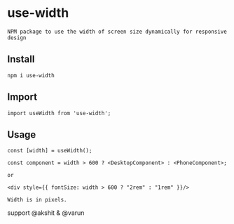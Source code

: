 # use-width

`NPM package to use the width of screen size dynamically for responsive design`

## Install

```
npm i use-width
```

## Import

```
import useWidth from 'use-width';
```

## Usage

```
const [width] = useWidth();

const component = width > 600 ? <DesktopComponent> : <PhoneComponent>;

or

<div style={{ fontSize: width > 600 ? "2rem" : "1rem" }}/>
```

`Width is in pixels.`

support @akshit & @varun
